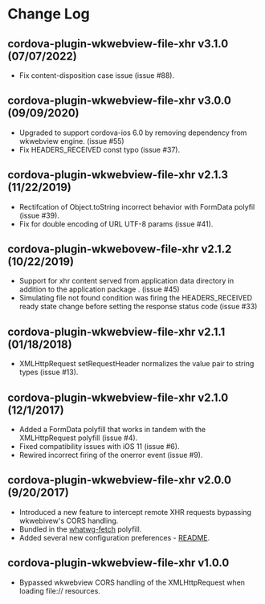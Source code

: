 # Change Log
## cordova-plugin-wkwebview-file-xhr v3.1.0 (07/07/2022)
* Fix content-disposition case issue (issue #88).

## cordova-plugin-wkwebview-file-xhr v3.0.0 (09/09/2020)
* Upgraded to support cordova-ios 6.0 by removing dependency from wkwebview engine. (issue #55)
* Fix HEADERS_RECEIVED const typo (issue #37).

## cordova-plugin-wkwebview-file-xhr v2.1.3 (11/22/2019)
* Rectifcation of Object.toString incorrect behavior with FormData polyfil (issue #39).
* Fix for double encoding of URL UTF-8 params (issue #41).

## cordova-plugin-wkwebovew-file-xhr v2.1.2 (10/22/2019)
* Support for xhr content served from application data directory in addition to the application package . (issue #45)
* Simulating file not found condition was firing the HEADERS_RECEIVED ready state change before setting the response status code (issue #33)

## cordova-plugin-wkwebview-file-xhr v2.1.1 (01/18/2018)
* XMLHttpRequest setRequestHeader normalizes the value pair to string types (issue #13).

## cordova-plugin-wkwebview-file-xhr v2.1.0 (12/1/2017)
* Added a FormData polyfill that works in tandem with the XMLHttpRequest polyfill (issue #4).
* Fixed compatibility issues with iOS 11 (issue #6).
* Rewired incorrect firing of the onerror event (issue #9).

## cordova-plugin-wkwebview-file-xhr v2.0.0 (9/20/2017)
* Introduced a new feature to intercept remote XHR requests bypassing wkwebivew's CORS handling.
* Bundled in the [whatwg-fetch](https://github.com/github/fetch) polyfill.
* Added several new configuration preferences - [README](README.md#configuration).

## cordova-plugin-wkwebview-file-xhr v1.0.0
* Bypassed wkwebview CORS handling of the XMLHttpRequest when loading file:// resources.
